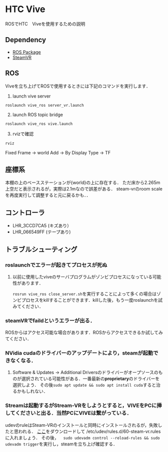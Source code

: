 # HTC Vive 

ROSでHTC　Viveを使用するための説明

## Dependency

- [ROS Package](https://github.com/robosavvy/vive_ros)
- [SteamVR](https://store.steampowered.com/steamvr?l=japanese)

## ROS

Viveを立ち上げてROSで使用するときには下記のコマンドを実行します．

1. launch vive server

```
roslaunch vive_ros server_vr.launch
```

2.  launch ROS topic bridge

```
roslaunch vive_ros vive.launch
```

3. rvizで確認

```
rviz
```

Fixed Frame -> world
Add -> By Display Type -> TF

## 座標系

本棚の上のベースステーションが{world}の上に存在する．
ただ床から2.265m上空だと表示されるが，実際は2.1mなので誤差がある．
steam-vrのroom scaleを再度実行して調整すると元に戻るかも．．

## コントローラ
- LHR_3CCD7CA5 (キズあり）
- LHR_066549FF (テープあり)

## トラブルシューティング

### roslaunchでエラーが起きてプロセスが死ぬ

1. 以前に使用したviveのサーバプログラムがゾンビプロセスになっている可能性があります．

   `rosrun vive_ros close_server.sh`を実行することによって多くの場合はゾンビプロセスをkillすることができます．killした後，もう一度roslaunchを試みてください．

### steamVRでfaildというエラーが出る．
ROSからはアクセス可能な場合があります．ROSからアクセスできるか試してみてください．

### NVidia cudaのドライバーのアップデートにより，steamが起動できなくなる．

1. Software & Updates -> Additional Driversのドライバーがオープソースのものが選択されている可能性がある．一番最新の**proprietary**のドライバーを選択しよう．
その後`sudo apt update && sudo apt install cuda`すると治るかもしれない．

### Streamは起動するがStream-VRをしようとすると，VIVEをPCに挿してくださいと出る．当然PCにVIVEは繋がっている．
udevのruleはSteam-VRのインストールと同時にインストールされるが，失敗したと思われる．
[ここ](https://github.com/ValveSoftware/steam-devices/blob/master/60-steam-vr.rules)をダウンロードして
/etc/udev/rules.d/60-steam-vr.rulesに入れましょう．
その後，`  sudo udevadm control --reload-rules && sudo udevadm trigger`を実行し，steamを立ち上げ確認する．
